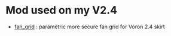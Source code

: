 # Mod used on my V2.4 # 

- [fan_grid](./fan_grid/) : parametric more secure fan grid for Voron 2.4 skirt
